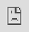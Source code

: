 ```yaml
---
title: Classified Ads
permalink: /classified-ads/
layout: no-cruft
---
```


<style type="text/css">
iframe{ position: absolute; left:0; right:0; bottom:0; top:0; border:0; }
</style>

<iframe id="typeform-full" width="100%" height="100%" frameborder="0" src="https://getellipsis.typeform.com/to/AmLdAU"></iframe>
<script type="text/javascript" src="https://embed.typeform.com/embed.js"></script>
